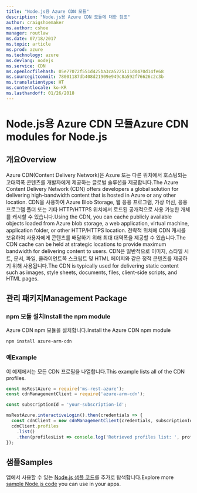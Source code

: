 ```yaml
---
title: "Node.js용 Azure CDN 모듈"
description: "Node.js용 Azure CDN 모듈에 대한 참조"
author: craigshoemaker
ms.author: cshoe
manager: routlaw
ms.date: 07/18/2017
ms.topic: article
ms.prod: azure
ms.technology: azure
ms.devlang: nodejs
ms.service: CDN
ms.openlocfilehash: 05e77072f551d425ba3ca5225111d0470d14fe68
ms.sourcegitcommit: 78001187db408d21909e949c8a592f76626c2c3b
ms.translationtype: HT
ms.contentlocale: ko-KR
ms.lasthandoff: 01/26/2018
---
```

# <a name="azure-cdn-modules-for-nodejs"></a><span data-ttu-id="24858-103">Node.js용 Azure CDN 모듈</span><span class="sxs-lookup"><span data-stu-id="24858-103">Azure CDN modules for Node.js</span></span>

## <a name="overview"></a><span data-ttu-id="24858-104">개요</span><span class="sxs-lookup"><span data-stu-id="24858-104">Overview</span></span>

<span data-ttu-id="24858-105">Azure CDN(Content Delivery Network)은 Azure 또는 다른 위치에서 호스팅되는 고대역폭 콘텐츠를 개발자에게 제공하는 글로벌 솔루션을 제공합니다.</span><span class="sxs-lookup"><span data-stu-id="24858-105">The Azure Content Delivery Network (CDN) offers developers a global solution for delivering high-bandwidth content that is hosted in Azure or any other location.</span></span> <span data-ttu-id="24858-106">CDN을 사용하여 Azure Blob Storage, 웹 응용 프로그램, 가상 머신, 응용 프로그램 폴더 또는 기타 HTTP/HTTPS 위치에서 로드된 공개적으로 사용 가능한 개체를 캐시할 수 있습니다.</span><span class="sxs-lookup"><span data-stu-id="24858-106">Using the CDN, you can cache publicly available objects loaded from Azure blob storage, a web application, virtual machine, application folder, or other HTTP/HTTPS location.</span></span> <span data-ttu-id="24858-107">전략적 위치에 CDN 캐시를 보유하여 사용자에게 콘텐츠를 배달하기 위해 최대 대역폭을 제공할 수 있습니다.</span><span class="sxs-lookup"><span data-stu-id="24858-107">The CDN cache can be held at strategic locations to provide maximum bandwidth for delivering content to users.</span></span> <span data-ttu-id="24858-108">CDN은 일반적으로 이미지, 스타일 시트, 문서, 파일, 클라이언트쪽 스크립트 및 HTML 페이지와 같은 정적 콘텐츠를 제공하기 위해 사용됩니다.</span><span class="sxs-lookup"><span data-stu-id="24858-108">The CDN is typically used for delivering static content such as images, style sheets, documents, files, client-side scripts, and HTML pages.</span></span>

## <a name="management-package"></a><span data-ttu-id="24858-109">관리 패키지</span><span class="sxs-lookup"><span data-stu-id="24858-109">Management Package</span></span>

### <a name="install-the-npm-module"></a><span data-ttu-id="24858-110">npm 모듈 설치</span><span class="sxs-lookup"><span data-stu-id="24858-110">Install the npm module</span></span>

<span data-ttu-id="24858-111">Azure CDN npm 모듈을 설치합니다.</span><span class="sxs-lookup"><span data-stu-id="24858-111">Install the Azure CDN npm module</span></span>

```bash
npm install azure-arm-cdn
```

### <a name="example"></a><span data-ttu-id="24858-112">예</span><span class="sxs-lookup"><span data-stu-id="24858-112">Example</span></span>

<span data-ttu-id="24858-113">이 예제에서는 모든 CDN 프로필을 나열합니다.</span><span class="sxs-lookup"><span data-stu-id="24858-113">This example lists all of the CDN profiles.</span></span>

```javascript
const msRestAzure = require('ms-rest-azure');
const cdnManagementClient = require('azure-arm-cdn');

const subscriptionId = 'your-subscription-id';

msRestAzure.interactiveLogin().then(credentials => {
  const cdnClient = new cdnManagementClient(credentials, subscriptionId);
  cdnClient.profiles
    .list()
    .then(profilesList => console.log('Retrieved profiles list: ', profilesList));
});
```

## <a name="samples"></a><span data-ttu-id="24858-114">샘플</span><span class="sxs-lookup"><span data-stu-id="24858-114">Samples</span></span>

<span data-ttu-id="24858-115">앱에서 사용할 수 있는 [Node.js 샘플 코드](https://azure.microsoft.com/resources/samples/?platform=nodejs)를 추가로 탐색합니다.</span><span class="sxs-lookup"><span data-stu-id="24858-115">Explore more [sample Node.js code](https://azure.microsoft.com/resources/samples/?platform=nodejs) you can use in your apps.</span></span>
